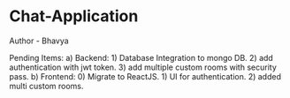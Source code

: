 ﻿# Chat-Application

Author - Bhavya


Pending Items:
 a) Backend: 
    1) Database Integration to mongo DB.
    2) add authentication with jwt token.
    3) add multiple custom rooms with security pass.
b) Frontend:
    0) Migrate to ReactJS.
    1) UI for authentication.
    2) added multi custom rooms.
    
